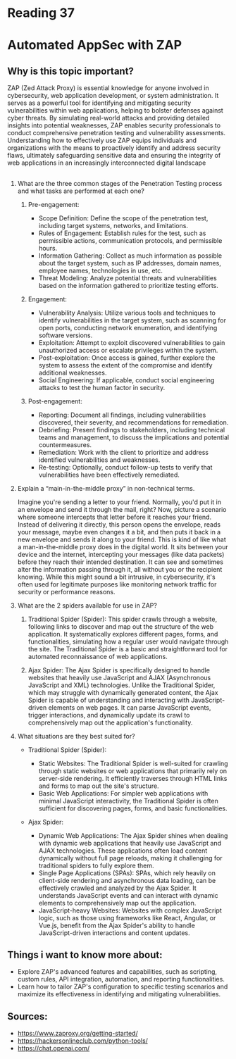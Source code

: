 # Reading 37
# Automated AppSec with ZAP
## Why is this topic important?

ZAP (Zed Attack Proxy) is essential knowledge for anyone involved in cybersecurity, web application development, or system administration. It serves as a powerful tool for identifying and mitigating security vulnerabilities within web applications, helping to bolster defenses against cyber threats. By simulating real-world attacks and providing detailed insights into potential weaknesses, ZAP enables security professionals to conduct comprehensive penetration testing and vulnerability assessments. Understanding how to effectively use ZAP equips individuals and organizations with the means to proactively identify and address security flaws, ultimately safeguarding sensitive data and ensuring the integrity of web applications in an increasingly interconnected digital landscape

##

1. What are the three common stages of the Penetration Testing process and what tasks are performed at each one?

    1. Pre-engagement:

        - Scope Definition: Define the scope of the penetration test, including target systems, networks, and limitations.
        - Rules of Engagement: Establish rules for the test, such as permissible actions, communication protocols, and permissible hours.
        - Information Gathering: Collect as much information as possible about the target system, such as IP addresses, domain names, employee names, technologies in use, etc.
        - Threat Modeling: Analyze potential threats and vulnerabilities based on the information gathered to prioritize testing efforts.
    2. Engagement:

        - Vulnerability Analysis: Utilize various tools and techniques to identify vulnerabilities in the target system, such as scanning for open ports, conducting network enumeration, and identifying software versions.
        - Exploitation: Attempt to exploit discovered vulnerabilities to gain unauthorized access or escalate privileges within the system.
        - Post-exploitation: Once access is gained, further explore the system to assess the extent of the compromise and identify additional weaknesses.
        - Social Engineering: If applicable, conduct social engineering attacks to test the human factor in security.
    3. Post-engagement:

        - Reporting: Document all findings, including vulnerabilities discovered, their severity, and recommendations for remediation.
        - Debriefing: Present findings to stakeholders, including technical teams and management, to discuss the implications and potential countermeasures.
        - Remediation: Work with the client to prioritize and address identified vulnerabilities and weaknesses.
        - Re-testing: Optionally, conduct follow-up tests to verify that vulnerabilities have been effectively remediated.

2. Explain a “main-in-the-middle proxy” in non-technical terms.

    Imagine you're sending a letter to your friend. Normally, you'd put it in an envelope and send it through the mail, right? Now, picture a scenario where someone intercepts that letter before it reaches your friend. Instead of delivering it directly, this person opens the envelope, reads your message, maybe even changes it a bit, and then puts it back in a new envelope and sends it along to your friend. This is kind of like what a man-in-the-middle proxy does in the digital world. It sits between your device and the internet, intercepting your messages (like data packets) before they reach their intended destination. It can see and sometimes alter the information passing through it, all without you or the recipient knowing. While this might sound a bit intrusive, in cybersecurity, it's often used for legitimate purposes like monitoring network traffic for security or performance reasons.

3. What are the 2 spiders available for use in ZAP?

    1. Traditional Spider (Spider): This spider crawls through a website, following links to discover and map out the structure of the web application. It systematically explores different pages, forms, and functionalities, simulating how a regular user would navigate through the site. The Traditional Spider is a basic and straightforward tool for automated reconnaissance of web applications.

    2. Ajax Spider: The Ajax Spider is specifically designed to handle websites that heavily use JavaScript and AJAX (Asynchronous JavaScript and XML) technologies. Unlike the Traditional Spider, which may struggle with dynamically generated content, the Ajax Spider is capable of understanding and interacting with JavaScript-driven elements on web pages. It can parse JavaScript events, trigger interactions, and dynamically update its crawl to comprehensively map out the application's functionality.

4. What situations are they best suited for?

    - Traditional Spider (Spider):

        - Static Websites: The Traditional Spider is well-suited for crawling through static websites or web applications that primarily rely on server-side rendering. It efficiently traverses through HTML links and forms to map out the site's structure.
        - Basic Web Applications: For simpler web applications with minimal JavaScript interactivity, the Traditional Spider is often sufficient for discovering pages, forms, and basic functionalities.
    - Ajax Spider:

        - Dynamic Web Applications: The Ajax Spider shines when dealing with dynamic web applications that heavily use JavaScript and AJAX technologies. These applications often load content dynamically without full page reloads, making it challenging for traditional spiders to fully explore them.
        - Single Page Applications (SPAs): SPAs, which rely heavily on client-side rendering and asynchronous data loading, can be effectively crawled and analyzed by the Ajax Spider. It understands JavaScript events and can interact with dynamic elements to comprehensively map out the application.
        - JavaScript-heavy Websites: Websites with complex JavaScript logic, such as those using frameworks like React, Angular, or Vue.js, benefit from the Ajax Spider's ability to handle JavaScript-driven interactions and content updates.

## Things i want to know more about:
- Explore ZAP's advanced features and capabilities, such as scripting, custom rules, API integration, automation, and reporting functionalities.
- Learn how to tailor ZAP's configuration to specific testing scenarios and maximize its effectiveness in identifying and mitigating vulnerabilities.
## Sources:
- https://www.zaproxy.org/getting-started/
- https://hackersonlineclub.com/python-tools/ 
- https://chat.openai.com/
